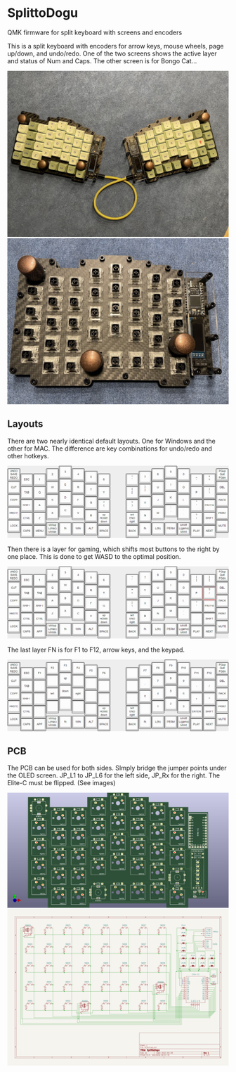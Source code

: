 # SplittoDogu
QMK firmware for split keyboard with screens and encoders

This is a split keyboard with encoders for arrow keys, mouse wheels, page up/down, and undo/redo.
One of the two screens shows the active layer and status of Num and Caps.
The other screen is for Bongo Cat...

![Splitto Dogu with Caps](Images/WithCaps.jpg)
![Splitto Dogu without Caps](Images/NoCaps.jpg)

## Layouts
There are two nearly identical default layouts. One for Windows and the other for MAC.
The difference are key combinations for undo/redo and other hotkeys.

![Splitto Dogu Layout Default](Images/Layout_Default.png)

Then there is a layer for gaming, which shifts most buttons to the right by one place.
This is done to get WASD to the optimal position.

![Splitto Dogu Layout Game](Images/Layout_Game.png)

The last layer FN is for F1 to F12, arrow keys, and the keypad.

![Splitto Dogu Layout FN](Images/Layout_FN.png)

## PCB
The PCB can be used for both sides. SImply bridge the jumper points under the OLED screen.
JP_L1 to JP_L6 for the left side, JP_Rx for the right.
The Elite-C must be flipped. (See images)

![Splitto Dogu PCB](Images/PCB.jpg)
![Splitto Dogu Schematic](Images/Schematic.jpg)
